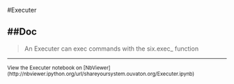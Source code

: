 
<!--
FrozenIsBool False
-->

#Executer

##Doc
----


> 
> An Executer can exec commands with the six.exec_ function
> 

----

<small>
View the Executer notebook on [NbViewer](http://nbviewer.ipython.org/url/shareyoursystem.ouvaton.org/Executer.ipynb)
</small>

